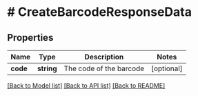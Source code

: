# # CreateBarcodeResponseData

## Properties

Name | Type | Description | Notes
------------ | ------------- | ------------- | -------------
**code** | **string** | The code of the barcode | [optional]

[[Back to Model list]](../../README.md#models) [[Back to API list]](../../README.md#endpoints) [[Back to README]](../../README.md)
